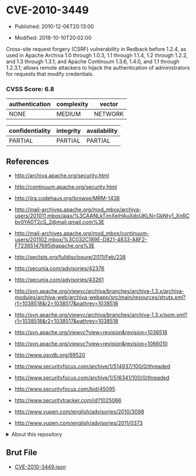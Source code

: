 # CVE-2010-3449

- Published: 2010-12-06T20:13:00

- Modified: 2018-10-10T20:02:00

Cross-site request forgery (CSRF) vulnerability in Redback before 1.2.4, as used in Apache Archiva 1.0 through 1.0.3, 1.1 through 1.1.4, 1.2 through 1.2.2, and 1.3 through 1.3.1; and Apache Continuum 1.3.6, 1.4.0, and 1.1 through 1.2.3.1; allows remote attackers to hijack the authentication of administrators for requests that modify credentials.

### CVSS Score: **6.8**

| authentication | complexity | vector |
| --- | --- | --- |
| NONE | MEDIUM | NETWORK |

| confidentiality | integrity | availability |
| --- | --- | --- |
| PARTIAL | PARTIAL | PARTIAL |

## References

* http://archiva.apache.org/security.html

* http://continuum.apache.org/security.html

* http://jira.codehaus.org/browse/MRM-1438

* http://mail-archives.apache.org/mod_mbox/archiva-users/201011.mbox/ajax/%3CAANLkTimXejHAuXdoUKLN=GkNty1_XnRCbv0YA0T2cS_2@mail.gmail.com%3E

* http://mail-archives.apache.org/mod_mbox/continuum-users/201102.mbox/%3C032C189E-D821-4833-A8F2-F72365147695@apache.org%3E

* http://seclists.org/fulldisclosure/2011/Feb/238

* http://secunia.com/advisories/42376

* http://secunia.com/advisories/43261

* http://svn.apache.org/viewvc/archiva/branches/archiva-1.3.x/archiva-modules/archiva-web/archiva-webapp/src/main/resources/struts.xml?r1=1038518&r2=1038517&pathrev=1038518

* http://svn.apache.org/viewvc/archiva/branches/archiva-1.3.x/pom.xml?r1=1038518&r2=1038517&pathrev=1038518

* http://svn.apache.org/viewvc?view=revision&revision=1038518

* http://svn.apache.org/viewvc?view=revision&revision=1066010

* http://www.osvdb.org/69520

* http://www.securityfocus.com/archive/1/514937/100/0/threaded

* http://www.securityfocus.com/archive/1/516341/100/0/threaded

* http://www.securityfocus.com/bid/45095

* http://www.securitytracker.com/id?1025066

* http://www.vupen.com/english/advisories/2010/3098

* http://www.vupen.com/english/advisories/2011/0373

<details>
<summary>About this repository</summary> 

  This repository is part of the project [Live Hack CVE](https://github.com/Live-Hack-CVE). Main website can be found [www.live-hack.org](https://www.live-hack.org) 
  
  Made by [Sn0wAlice](https://github.com/Sn0wAlice) for the people that care about security and need to have a feed of the latest CVEs. Hope you enjoy it, don't forget to star the repo and follow me on [Twitter](https://twitter.com/Sn0wAlice) and [Github](https://github.com/Sn0wAlice). And that is my [personnal website](https://www.alice-snow.me/)

  - [Home Page](https://github.com/Live-Hack-CVE)
  - [Framework](https://github.com/Live-Hack-CVE/cve-framework)
  - [CVE database](https://github.com/Live-Hack-CVE/full_database)
  - [Changelog](https://github.com/Live-Hack-CVE/Changelog)
</details>

## Brut File

* [CVE-2010-3449.json](https://raw.githubusercontent.com/Live-Hack-CVE/full_database/main/cves/2010/CVE-2010-3449.json)

